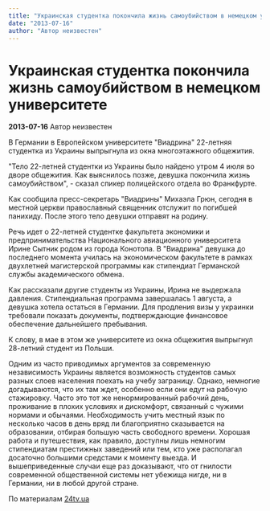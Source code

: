 ```yaml
---
title: "Украинская студентка покончила жизнь самоубийством в немецком университете"
date: "2013-07-16"
author: "Автор неизвестен"
---
```


# Украинская студентка покончила жизнь самоубийством в немецком университете

**2013-07-16** Автор неизвестен

В Германии в Европейском университете "Виадрина" 22-летняя студентка из Украины выпрыгнула из окна многоэтажного общежития.

 "Тело 22-летней студентки из Украины было найдено утром 4 июля во дворе общежития. Как выяснилось позже, девушка покончила жизнь самоубийством", - сказал спикер полицейского отдела во Франкфурте.

Как сообщила пресс-секретарь "Виадрины" Михаэла Грюн, сегодня в местной церкви православный священник отслужит по погибшей панихиду. После этого тело девушки отправят на родину.

Речь идет о 22-летней студентке факультета экономики и предпринимательства Национального авиационного университета Ирине Сытник родом из города Конотопа. В "Виадрина" девушка до последнего момента училась на экономическом факультете в рамках двухлетней магистерской программы как стипендиат Германской службы академического обмена.

Как рассказали другие студенты из Украины, Ирина не выдержала давления. Стипендиальная программа завершалась 1 августа, а девушка хотела остаться в Германии. Для продления визы у украинки требовали показать документы, подтверждающие финансовое обеспечение дальнейшего пребывания.

К слову, в мае в этом же университете из окна общежития выпрыгнул 28-летний студент из Польши.

Одним из часто приводимых аргументов за современную независимость Украины является возможность студентов самых разных слоев населения поехать на учебу заграницу. Однако, немногие догадываются, что их там ждет, особенно если они едут на рабочую стажировку. Часто это тот же ненормированный рабочий день, проживание в плохих условиях и дискомфорт, связанный с чужими нормами и обычаями. Необходимость учить местный язык по несколько часов в день вряд ли благоприятно сказывается на образовании, отбирая большую часть свободного времени. Хорошая работа и путешествия, как правило, доступны лишь немногим стипендиатам престижных заведений или тем, кто уже располагал досаточно большими средстами к моменту выезда. И вышеприведенные случаи еще раз доказывают, что от гнилости современной общественной системы нет убежища нигде, ни в Германии, ни в любой другой стране.

По материалам [24tv.ua ](http://24tv.ua/home/showSingleNews.do?ukrainskaya_studentka_pokonchila_zhizn_samoubiystvom_v_nemetskom_universitete&ukrayinska_studentka_pokinchila_zhittya_samogubstvom_u_nimetskomu_universiteti&objectId=353238&lang=ru)